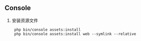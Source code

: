 ## Console
1. 安装资源文件

		php bin/console assets:install
		php bin/console assets:install web --symlink --relative